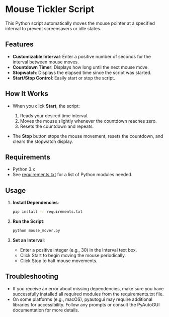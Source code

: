 # Mouse Tickler Script

This Python script automatically moves the mouse pointer at a specified interval to prevent screensavers or idle states.

## Features

- **Customizable Interval**: Enter a positive number of seconds for the interval between mouse moves.  
- **Countdown Timer**: Displays how long until the next mouse move.  
- **Stopwatch**: Displays the elapsed time since the script was started.  
- **Start/Stop Control**: Easily start or stop the script.

## How It Works

- When you click **Start**, the script:
  1. Reads your desired time interval.
  2. Moves the mouse slightly whenever the countdown reaches zero.
  3. Resets the countdown and repeats.

- The **Stop** button stops the mouse movement, resets the countdown, and clears the stopwatch display.

## Requirements

- Python 3.x
- See [requirements.txt](requirements.txt) for a list of Python modules needed.

## Usage

1. **Install Dependencies**:
   ```bash
   pip install -r requirements.txt
   ```

2. **Run the Script**:
   ```bash
   python mouse_mover.py
   ```

3. **Set an Interval**:
   - Enter a positive integer (e.g., 30) in the Interval text box.
   - Click Start to begin moving the mouse periodically.
   - Click Stop to halt mouse movements.


## Troubleshooting
    
- If you receive an error about missing dependencies, make sure you have successfully installed all required modules from the requirements.txt file.
- On some platforms (e.g., macOS), pyautogui may require additional libraries for accessibility. Follow any prompts or consult the PyAutoGUI documentation for more details.

